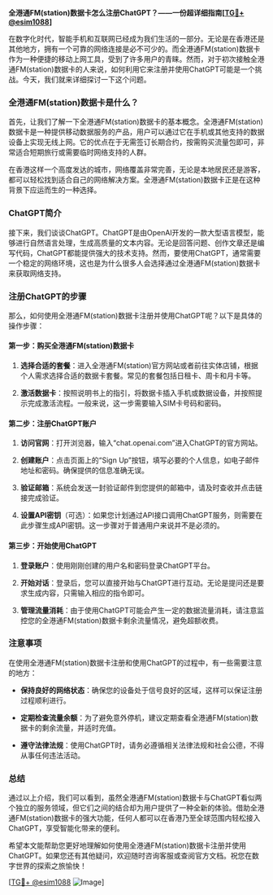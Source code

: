 **全港通FM(station)数据卡怎么注册ChatGPT？——一份超详细指南[[TG💪+ @esim1088](https://t.me/s/esim1088)]**

在数字化时代，智能手机和互联网已经成为我们生活的一部分。无论是在香港还是其他地方，拥有一个可靠的网络连接是必不可少的。而全港通FM(station)数据卡作为一种便捷的移动上网工具，受到了许多用户的青睐。然而，对于初次接触全港通FM(station)数据卡的人来说，如何利用它来注册并使用ChatGPT可能是一个挑战。今天，我们就来详细探讨一下这个问题。

### 全港通FM(station)数据卡是什么？

首先，让我们了解一下全港通FM(station)数据卡的基本概念。全港通FM(station)数据卡是一种提供移动数据服务的产品，用户可以通过它在手机或其他支持的数据设备上实现无线上网。它的优点在于无需签订长期合约，按需购买流量包即可，非常适合短期旅行或需要临时网络支持的人群。

在香港这样一个高度发达的城市，网络覆盖非常完善，无论是本地居民还是游客，都可以轻松找到适合自己的网络解决方案。全港通FM(station)数据卡正是在这种背景下应运而生的一种选择。

### ChatGPT简介

接下来，我们谈谈ChatGPT。ChatGPT是由OpenAI开发的一款大型语言模型，能够进行自然语言处理，生成高质量的文本内容。无论是回答问题、创作文章还是编写代码，ChatGPT都能提供强大的技术支持。然而，要使用ChatGPT，通常需要一个稳定的网络环境，这也是为什么很多人会选择通过全港通FM(station)数据卡来获取网络支持。

### 注册ChatGPT的步骤

那么，如何使用全港通FM(station)数据卡注册并使用ChatGPT呢？以下是具体的操作步骤：

#### 第一步：购买全港通FM(station)数据卡

1. **选择合适的套餐**：进入全港通FM(station)官方网站或者前往实体店铺，根据个人需求选择合适的数据卡套餐。常见的套餐包括日租卡、周卡和月卡等。
   
2. **激活数据卡**：按照说明书上的指引，将数据卡插入手机或数据设备，并按照提示完成激活流程。一般来说，这一步需要输入SIM卡号码和密码。

#### 第二步：注册ChatGPT账户

1. **访问官网**：打开浏览器，输入“chat.openai.com”进入ChatGPT的官方网站。

2. **创建账户**：点击页面上的“Sign Up”按钮，填写必要的个人信息，如电子邮件地址和密码。确保提供的信息准确无误。

3. **验证邮箱**：系统会发送一封验证邮件到您提供的邮箱中，请及时查收并点击链接完成验证。

4. **设置API密钥**（可选）：如果您计划通过API接口调用ChatGPT服务，则需要在此步骤生成API密钥。这一步骤对于普通用户来说并不是必须的。

#### 第三步：开始使用ChatGPT

1. **登录账户**：使用刚刚创建的用户名和密码登录ChatGPT平台。

2. **开始对话**：登录后，您可以直接开始与ChatGPT进行互动。无论是提问还是要求生成内容，只需输入相应的指令即可。

3. **管理流量消耗**：由于使用ChatGPT可能会产生一定的数据流量消耗，请注意监控您的全港通FM(station)数据卡剩余流量情况，避免超额收费。

### 注意事项

在使用全港通FM(station)数据卡注册和使用ChatGPT的过程中，有一些需要注意的地方：

- **保持良好的网络状态**：确保您的设备处于信号良好的区域，这样可以保证注册过程顺利进行。
  
- **定期检查流量余额**：为了避免意外停机，建议定期查看全港通FM(station)数据卡的剩余流量，并适时充值。

- **遵守法律法规**：使用ChatGPT时，请务必遵循相关法律法规和社会公德，不得从事任何违法活动。

### 总结

通过以上介绍，我们可以看到，虽然全港通FM(station)数据卡与ChatGPT看似两个独立的服务领域，但它们之间的结合却为用户提供了一种全新的体验。借助全港通FM(station)数据卡的强大功能，任何人都可以在香港乃至全球范围内轻松接入ChatGPT，享受智能化带来的便利。

希望本文能帮助您更好地理解如何使用全港通FM(station)数据卡注册并使用ChatGPT。如果您还有其他疑问，欢迎随时咨询客服或查阅官方文档。祝您在数字世界的探索之旅愉快！

[[TG💪+ @esim1088](https://t.me/s/esim1088) ![Image](https://i.postimg.cc/4NQfJmqS/Snipaste-2025-05-13-00-14-12.png)]